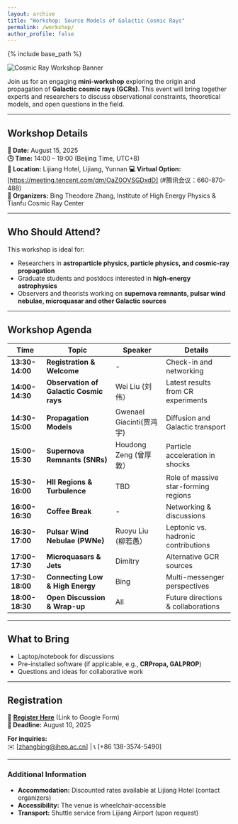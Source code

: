 ```yaml
---
layout: archive
title: "Workshop: Source Models of Galactic Cosmic Rays"
permalink: /workshop/
author_profile: false
---
```


{% include base_path %}

<!--
# **Mini-Workshop: Source Models of Galactic Cosmic Rays**
-->

![Cosmic Ray Workshop Banner](https://btheodorezhang.github.io/files/cosmic_ray_path.png)

Join us for an engaging **mini-workshop** exploring the origin and propagation of **Galactic cosmic rays (GCRs)**. This event will bring together experts and researchers to discuss observational constraints, theoretical models, and open questions in the field.

---

## **Workshop Details**  
**📅 Date:** August 15, 2025  
**🕒 Time:** 14:00 – 19:00 (Beijing Time, UTC+8)  
**📍 Location:** Lijiang Hotel, Lijiang, Yunnan
**💻 Virtual Option:** [https://meeting.tencent.com/dm/OaZ0OVSGDxdD] (#腾讯会议：660-870-488)  
**🎤 Organizers:** Bing Theodore Zhang, Institute of High Energy Physics & Tianfu Cosmic Ray Center

---

## **Who Should Attend?**  
This workshop is ideal for:  
- Researchers in **astroparticle physics, particle physics, and cosmic-ray propagation**  
- Graduate students and postdocs interested in **high-energy astrophysics**  
- Observers and theorists working on **supernova remnants, pulsar wind nebulae, microquasar and other Galactic sources**  

<!--
**Maximum participants:** 50 (Registration required)  
-->

---

## **Workshop Agenda**  

| Time          | Topic                          | Speaker       | Details  
|---------------|--------------------------------|---------------|-----------------  
| **13:30-14:00** | **Registration & Welcome**     | -             | Check-in and networking  
| **14:00-14:30** | **Observation of Galactic Cosmic rays**  | Wei Liu (刘伟）      | Latest results from CR experiments  
| **14:30-15:00** | **Propagation Models**         | Gwenael Giacinti(贾鸿宇)     | Diffusion and Galactic transport  
| **15:00-15:30** | **Supernova Remnants (SNRs)**  | Houdong Zeng (曾厚敦）   | Particle acceleration in shocks  
| **15:30-16:00** | **HII Regions & Turbulence**   | TBD     | Role of massive star-forming regions  
| **16:00-16:30** | **Coffee Break**               | -             | Networking & discussions  
| **16:30-17:00** | **Pulsar Wind Nebulae (PWNe)** | Ruoyu Liu (柳若愚）     | Leptonic vs. hadronic contributions  
| **17:00-17:30** | **Microquasars & Jets**        | Dimitry     | Alternative GCR sources  
| **17:30-18:00** | **Connecting Low & High Energy** | Bing   | Multi-messenger perspectives  
| **18:00-18:30** | **Open Discussion & Wrap-up**  | All           | Future directions & collaborations  

---

## **What to Bring**  
- Laptop/notebook for discussions  
- Pre-installed software (if applicable, e.g., **CRPropa, GALPROP**)  
- Questions and ideas for collaborative work  

---

## **Registration**  
🔗 **[Register Here](#)** (Link to Google Form)  
**📅 Deadline:** August 10, 2025  

**For inquiries:**  
✉️ [zhangbing@ihep.ac.cn] | 📞 [+86 138-3574-5490]  

---

### **Additional Information**  
- **Accommodation:** Discounted rates available at Lijiang Hotel (contact organizers)  
- **Accessibility:** The venue is wheelchair-accessible  
- **Transport:** Shuttle service from Lijiang Airport (upon request)  
